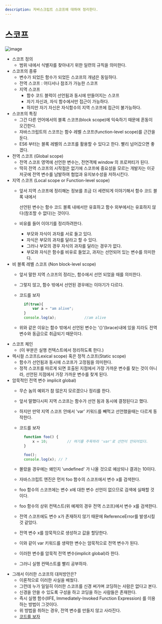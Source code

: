 ```yaml
---
description: 자바스크립트 스코프에 대하여 정리한다.
---
```


# 스코프



![image](https://user-images.githubusercontent.com/16012504/64956020-a3836e00-d8c4-11e9-9556-a50209cb5887.png)

* 스코프 정의
  * 범위 내에서 식별자를 찾아내기 위한 일련의 규칙을 의미한다. 
* 스코프의 종류
  * 변수가 되었든 함수가 되었든 스코프의 개념은 동일하다.
  * 전역 스코프 : 어디서나 참조가 가능한 스코프
  * 지역 스코프
    * 함수 코드 블럭이 선언됨과 동시에 만들어지는 스코프
    * 자기 자신과, 자식 함수에서만 접근이 가능하다.
    * 하지만 자기 자신은 자식함수의 지역 스코프에 접근이 불가능하다.
* 스코프의 특징
  * 그간 다른 언어에서의 블록 스코프\(block scope\)에 익숙하기 때문에 혼동이 오긴한다.
  * 자바스크립트의 스코프는 함수 레벨 스코프\(function-level scope\)를 근간을 둔다.    
  * ES6 부터는 블록 레벨의 스코프를 활용할 수 있다고 한다. 빨리 넘어갔으면 좋겠다.
* 전역 스코프 \(Global scope\)
  * 전역 스코프 영역에 선언한 변수는, 전연객체 window 의 프로퍼티가 된다.
  * 딱히 전역 스코프의 시작점은 없기에 스코프에 중요성을 모르는 개발자는 이곳 저곳에 전역 변수를 남발하여 협업과 유지보수성을 저하시킨다.
* 지역 스코프 \(Local scope or Function-level scope\)
  * 앞서 지역 스코프에 정리해논 정보를 조금 더 세련되게 이야기해서 함수 코드 블록 내에서   

    선언된 변수는 함수 코드 블록 내에서만 유효하고 함수 외부에서는 유효하지 않다\(참조할 수 없다\)는 것이다.

  * 비유를 들어 이야기를 정리하려한다.
    * 부모와 자식이 과자를 서로 들고 있다.
    * 자식은 부모의 과자를 달라고 할 수 있다.
    * 그러나 부모의 경우 자식의 과자를 달라는 경우가 없다.
    * 부모와 자식은 함수를 비유로 들었고, 과자는 선언되어 있는 변수를 의미한다.  
* 비 블록 레벨 스코프 \(Non block-level scope\)
  * 앞서 말한 지역 스코프의 정리는, 함수에서 선언 되었을 때를 의미한다.
  * 그렇지 않고, 함수 밖에서 선언된 경우에는 이야기가 다르다.
  * 코드를 보자

    ```javascript
      if(true){
          var a = "am alive";
      }
      console.log(a);             //am alive
    ```

  * 위와 같은 이유는 함수 밖에서 선언된 변수는 '{}'\(brace\)내에 있을 지라도 전역 변수와 동급으로 취급되기 때문이다.   
* 스코프 체인
  * \(이 부분은 실행 컨텍스트에서 정리하도록 한다.\)
* 렉시컬 스코프\(Lexical scope\) 혹은 정적 스코프\(Static scope\)
  * 함수가 선언됨과 동시에 스코프가 고정됨을 의미한다.
  * 정적 스코프를 따르게 되면 호출된 지점에서 가장 가까운 변수를 찾는 것이 아니라, 선언된 지점에서 가장 가까운 변수를 찾게 된다.
* 암묵적인 전역 변수 implicit global\)
  * 무슨 놈의 예외가 참 많은지 모르겠으나 정리를 한다.
  * 앞서 말했다시피 지역 스코프는 함수가 선언 됨과 동시에 결정된다고 했다.
  * 하지만 만약 지역 스코프 안에서 'var' 키워드를 빼먹고 선언했을때는 다르게 동작한다.
  * 코드를 보자

    ```javascript
      function foo() {
          x = 10;         // 여기를 주목하라 'var'로 선언이 안되어있다.
      }

      foo();
      console.log(x); // ?
    ```

  * 몰랐을 경우에는 왜인지 'undefined' 가 나올 것으로 예상되나 결과는 10이다.
  * 자바스크립트 엔진은 먼저 foo 함수의 스코프에서 변수 x를 검색한다.   
  * foo 함수의 스코프에는 변수 x에 대한 변수 선언이 없으므로 검색에 실패할 것이다.
  * foo 함수의 상위 컨텍스트\(위 예제의 경우 전역 스코프\)에서 변수 x를 검색한다.
  * 전역 스코프에도 변수 x가 존재하지 않기 때문에 ReferenceError를 발생시킬 것 같았다.
  * 전역 변수 x를 암묵적으로 생성하고 값을 할당한다. 
  * 이와 같이 var 키워드를 생략한 변수는 암묵적으로 전역 변수가 된다. 
  * 이러한 변수를 암묵적 전역 변수\(implicit global\)라 한다.
  * 그러니 실행 컨택스트를 빨리 공부하자.   
* 그래서 이러한 스코프의 대처방안은?
  * 이론적으로 이러한 사실을 배웠다.
  * 그런데 누가 일일히 이러한 스코프를 신경 써가며 코딩하는 사람은 없다고 본다.
  * 신경을 안쓸 수 있도록 구성을 하고 코딩을 하는 사람들은 존재한다.
  * 즉시 실행 함수\(IIFE, Immediately-Invoked Function Expression\) 를 이용하는 방법이 그것이다.
  * 위 방법을 취하는 경우, 전역 변수를 만들지 않고 사라진다.
  * [코드를 보자](https://github.com/GodChiken/StudyES5/blob/master/src/main/resources/static/scope/scope.js)

